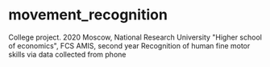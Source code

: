 # movement_recognition
College project.
2020
Moscow, National Research University "Higher school of economics", FCS AMIS, second year
Recognition of human fine motor skills via data collected from phone
